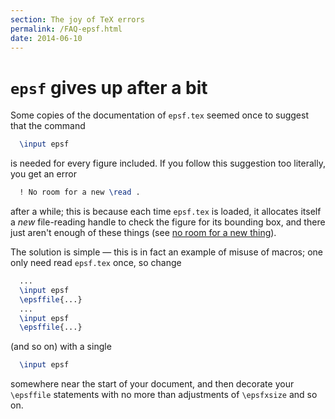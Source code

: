 ```yaml
---
section: The joy of TeX errors
permalink: /FAQ-epsf.html
date: 2014-06-10
---
```


# `epsf` gives up after a bit

Some copies of the documentation of `epsf.tex` seemed once to
suggest that the command
```latex
  \input epsf
```
is needed for every figure included.  If you follow this suggestion
too literally, you get an error
```latex
  ! No room for a new \read .
```
after a while; this is because each time `epsf.tex` is loaded, it
allocates itself a _new_ file-reading handle to check the figure
for its bounding box, and there just aren't enough of these things
(see [no room for a new thing](FAQ-noroom.md)).

The solution is simple&nbsp;&mdash; this is in fact an example of misuse of
macros; one only need read `epsf.tex` once, so change
```latex
  ...
  \input epsf
  \epsffile{...}
  ...
  \input epsf
  \epsffile{...}
```
(and so on) with a single
```latex
  \input epsf
```
somewhere near the start of your document, and then decorate your
`\epsffile` statements with no more than adjustments of
`\epsfxsize` and so on.

